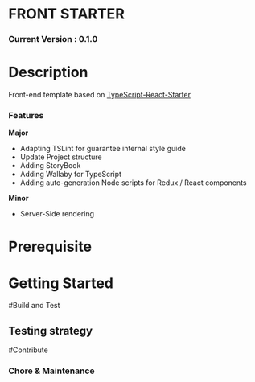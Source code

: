 # FRONT STARTER

### Current Version : 0.1.0

# Description

Front-end template based on [TypeScript-React-Starter](https://github.com/Microsoft/TypeScript-React-Starter)

### Features

**Major**

* Adapting TSLint for guarantee internal style guide
* Update Project structure
* Adding StoryBook
* Adding Wallaby for TypeScript
* Adding auto-generation Node scripts for Redux / React components

**Minor**

* Server-Side rendering

# Prerequisite

# Getting Started

#Build and Test

## Testing strategy 


#Contribute

### Chore & Maintenance

